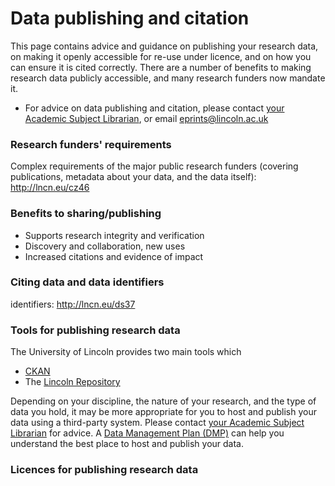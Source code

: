 # Data publishing and citation

This page contains advice and guidance on publishing your research data, on making it openly accessible for re-use under licence, and on how you can ensure it is cited correctly. There are a number of benefits to making research data publicly accessible, and many research funders now mandate it.

* For advice on data publishing and citation, please contact [your Academic Subject Librarian](http://library.lincoln.ac.uk/home/learning-development/academic-subject-librarians/contact-your-academic-subject-librarian/), or email [eprints@lincoln.ac.uk](mailto:eprints@lincoln.ac.uk)

### Research funders' requirements

Complex requirements of the major public research funders (covering publications, metadata about your data, and the data itself): http://lncn.eu/cz46

### Benefits to sharing/publishing

* Supports research integrity and verification
* Discovery and collaboration, new uses
* Increased citations and evidence of impact

### Citing data and data identifiers

identifiers: http://lncn.eu/ds37

### Tools for publishing research data

The University of Lincoln provides two main tools which

* [CKAN](http://ckan.lincoln.ac.uk/)
* The [Lincoln Repository](http://eprints.lincoln.ac.uk/)

Depending on your discipline, the nature of your research, and the type of data you hold, it may be more appropriate for you to host and publish your data using a third-party system. Please contact [your Academic Subject Librarian](http://library.lincoln.ac.uk/home/learning-development/academic-subject-librarians/contact-your-academic-subject-librarian/) for advice. A [Data Management Plan (DMP)](https://orbital.lincoln.ac.uk/training-dmp) can help you understand the best place to host and publish your data.

### Licences for publishing research data

